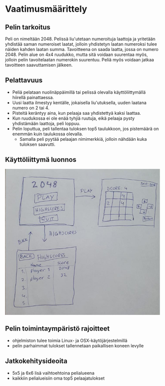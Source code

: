 # Vaatimusmäärittely

## Pelin tarkoitus
Peli on nimeltään 2048. Pelissä liu'utetaan numeroituja laattoja ja yritetään yhdistää saman numeroiset laatat, jolloin yhdistetyn laatan numeroksi tulee 
näiden kahden laatan summa. Tavoitteena on saada laatta, jossa on numero 2048. Pelin alue on 4x4 ruudukko, mutta sitä voidaan 
suurentaa myös, jolloin pelin tavoitelaatan numerokin suurentuu. Peliä myös voidaan jatkaa tavoitteen saavuttamisen jälkeen.

## Pelattavuus
- Peliä pelataan nuolinäppäimillä tai pelissä olevalla käyttöliittymällä hiirellä painattaessa.
- Uusi laatta ilmestyy kentälle, jokaisella liu'utuksella, uuden laatana numero on 2 tai 4.
- Pisteitä keräntyy aina, kun pelaaja saa yhdistettyä kaksi laattaa.
- Kun ruudukossa ei ole enää tyhjiä ruutuja, eikä pelaaja pysty yhdistämään laattoja, peli loppuu.
- Pelin loputtua, peli tallentaa tuloksen top5 taulukkoon, jos pistemäärä on enemmän kuin taulukossa olevalla.
  - Samalla peli pyytää pelaajan nimimerkkiä, jolloin nähdään kuka tuloksen saavutti.
  
## Käyttöliittymä luonnos
![](./kuvat/2048_hahmotelma.jpg)

## Pelin toimintaympäristö rajoitteet
- ohjelmiston tulee toimia Linux- ja OSX-käytöjärjestelmillä
- pelin parhaimmat tulokset tallennetaan paikallisen koneen levylle

## Jatkokehitysideoita
- 5x5 ja 6x6 lisä vaihtoehtoina pelialueena
- kaikkiin pelialueisiin oma top5 pelaajatulokset
